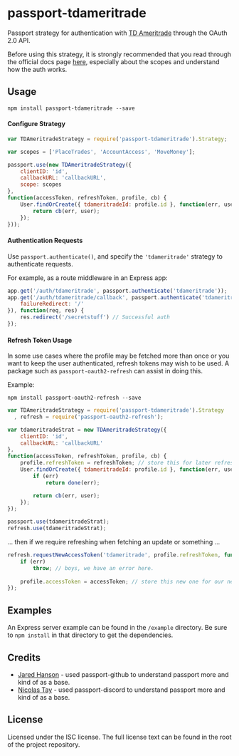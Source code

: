 # passport-tdameritrade

Passport strategy for authentication with [TD Ameritrade](https://developer.tdameritrade.com/apis) through the OAuth 2.0 API.

Before using this strategy, it is strongly recommended that you read through the official docs page [here](https://developer.tdameritrade.com/authentication/apis), especially about the scopes and understand how the auth works.

## Usage
`npm install passport-tdameritrade --save`

#### Configure Strategy

```javascript
var TDAmeritradeStrategy = require('passport-tdameritrade').Strategy;

var scopes = ['PlaceTrades', 'AccountAccess', 'MoveMoney'];

passport.use(new TDAmeritradeStrategy({
    clientID: 'id',
    callbackURL: 'callbackURL',
    scope: scopes
},
function(accessToken, refreshToken, profile, cb) {
    User.findOrCreate({ tdameritradeId: profile.id }, function(err, user) {
        return cb(err, user);
    });
}));
```

#### Authentication Requests
Use `passport.authenticate()`, and specify the `'tdameritrade'` strategy to authenticate requests.

For example, as a route middleware in an Express app:

```javascript
app.get('/auth/tdameritrade', passport.authenticate('tdameritrade'));
app.get('/auth/tdameritrade/callback', passport.authenticate('tdameritrade', {
    failureRedirect: '/'
}), function(req, res) {
    res.redirect('/secretstuff') // Successful auth
});
```
#### Refresh Token Usage
In some use cases where the profile may be fetched more than once or you want to keep the user authenticated, refresh tokens may wish to be used. A package such as `passport-oauth2-refresh` can assist in doing this.

Example:

`npm install passport-oauth2-refresh --save`

```javascript
var TDAmeritradeStrategy = require('passport-tdameritrade').Strategy
  , refresh = require('passport-oauth2-refresh');

var tdameritradeStrat = new TDAmeritradeStrategy({
    clientID: 'id',
    callbackURL: 'callbackURL'
},
function(accessToken, refreshToken, profile, cb) {
    profile.refreshToken = refreshToken; // store this for later refreshes
    User.findOrCreate({ tdameritradeId: profile.id }, function(err, user) {
        if (err)
            return done(err);

        return cb(err, user);
    });
});

passport.use(tdameritradeStrat);
refresh.use(tdameritradeStrat);
```

... then if we require refreshing when fetching an update or something ...

```javascript
refresh.requestNewAccessToken('tdameritrade', profile.refreshToken, function(err, accessToken, refreshToken) {
    if (err)
        throw; // boys, we have an error here.
    
    profile.accessToken = accessToken; // store this new one for our new requests!
});
```


## Examples
An Express server example can be found in the `/example` directory. Be sure to `npm install` in that directory to get the dependencies.

## Credits
* [Jared Hanson](https://github.com/jaredhanson) - used passport-github to understand passport more and kind of as a base.
* [Nicolas Tay](https://github.com/nicholastay) - used passport-discord to understand passport more and kind of as a base.

## License
Licensed under the ISC license. The full license text can be found in the root of the project repository.
